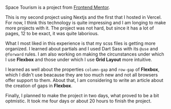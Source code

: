Space Tourism is a project from [Frontend Mentor](https://www.frontendmentor.io/challenges/space-tourism-multipage-website-gRWj1URZ3). 

This is my second project using Nextjs and the first that I hosted in Vercel. For now, I think this technology is quite impressing and I am longing to make more projects with it. The project was not hard, but since it has a lot of pages, 12 to be exact, it was quite laborious.

What I most liked in this experience is that my scss files is getting more organized. I learned about partials and I used Dart Sass with its `@use` and `@forward` rules. I am also working on making the circunstances under which I use **Flexbox** and those under which I use **Grid Layout** more intuitive.

I learned as well about the properties `column-gap` and `row-gap` of **Flexbox**, which I didn't use beacause they are too much new and not all browsers offer support to them. About that, I am considering to write an article about the creation of gaps in **Flexbox**.

Finally, I planned to make the project in two days, what proved to be a bit optmistic. It took me four days or about 20 hours to finish the project.

